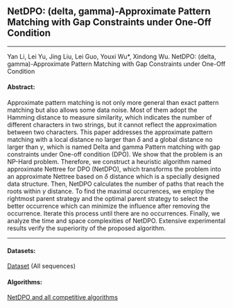 ## NetDPO: (delta, gamma)-Approximate Pattern Matching with Gap Constraints under One-Off Condition
***
Yan Li, Lei Yu, Jing Liu, Lei Guo, Youxi Wu*, Xindong Wu. NetDPO: (delta, gamma)-Approximate Pattern Matching with Gap Constraints under One-Off Condition

#### Abstract:

Approximate pattern matching is not only more general than exact pattern matching but also allows some data noise. Most of them adopt the Hamming distance to measure similarity, which indicates the number of different characters in two strings, but it cannot reflect the approximation between two characters. This paper addresses the approximate pattern matching with a local distance no larger than $\delta$ and a global distance no larger than $\gamma$, which is named Delta and gamma Pattern matching with gap constraints under One-off condition (DPO). We show that the problem is an NP-Hard problem. Therefore, we construct a heuristic algorithm named approximate Nettree for DPO (NetDPO), which transforms the problem into an approximate Nettree based on $\delta$ distance which is a specially designed data structure. Then, NetDPO calculates the number of paths that reach the roots within $\gamma$ distance. To find the maximal occurrences, we employ the rightmost parent strategy and the optimal parent strategy to select the better occurrence which can minimize the influence after removing the occurrence. Iterate this process until there are no occurrences. Finally, we analyze the time and space complexities of NetDPO. Extensive experimental results verify the superiority of the proposed algorithm.

---

#### Datasets:
[Dataset](https://github.com/wuc567/Pattern-Matching/blob/master/NetDPO/DataSet.zip)  (All sequences)
#### Algorithms:
[NetDPO and all competitive algorithms](https://github.com/wuc567/Pattern-Matching/blob/master/NetDPO/NetDPO_code.zip)
